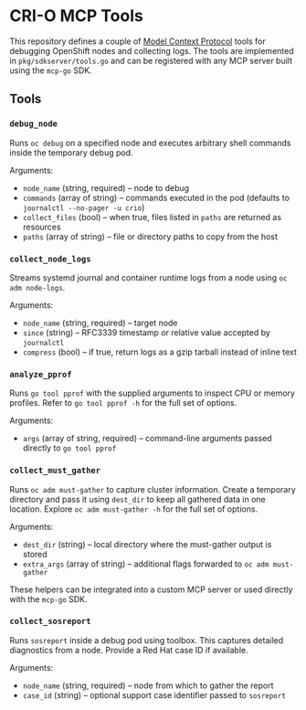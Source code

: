 # CRI-O MCP Tools

This repository defines a couple of [Model Context Protocol](https://github.com/mark3labs/mcp-go) tools for debugging OpenShift nodes and collecting logs. The tools are implemented in `pkg/sdkserver/tools.go` and can be registered with any MCP server built using the `mcp-go` SDK.

## Tools

### `debug_node`
Runs `oc debug` on a specified node and executes arbitrary shell commands inside the temporary debug pod.

Arguments:
- `node_name` (string, required) – node to debug
- `commands` (array of string) – commands executed in the pod (defaults to `journalctl --no-pager -u crio`)
- `collect_files` (bool) – when true, files listed in `paths` are returned as resources
- `paths` (array of string) – file or directory paths to copy from the host

### `collect_node_logs`
Streams systemd journal and container runtime logs from a node using `oc adm node-logs`.

Arguments:
- `node_name` (string, required) – target node
- `since` (string) – RFC3339 timestamp or relative value accepted by `journalctl`
- `compress` (bool) – if true, return logs as a gzip tarball instead of inline text

### `analyze_pprof`
Runs `go tool pprof` with the supplied arguments to inspect CPU or memory profiles. Refer to `go tool pprof -h` for the full set of options.

Arguments:
- `args` (array of string, required) – command-line arguments passed directly to `go tool pprof`

### `collect_must_gather`
Runs `oc adm must-gather` to capture cluster information. Create a temporary directory and pass it using `dest_dir` to keep all gathered data in one location. Explore `oc adm must-gather -h` for the full set of options.

Arguments:
- `dest_dir` (string) – local directory where the must-gather output is stored
- `extra_args` (array of string) – additional flags forwarded to `oc adm must-gather`

These helpers can be integrated into a custom MCP server or used directly with the `mcp-go` SDK.

### `collect_sosreport`
Runs `sosreport` inside a debug pod using toolbox. This captures detailed diagnostics from a node. Provide a Red Hat case ID if available.

Arguments:
- `node_name` (string, required) – node from which to gather the report
- `case_id` (string) – optional support case identifier passed to `sosreport`
